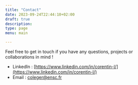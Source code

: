 ```yaml
---
title: "Contact"
date: 2023-09-24T22:44:10+02:00
draft: true
description: 
type: page
menu: main

---
```

Feel free to get in touch if you have any questions, projects or collaborations in mind !

- LinkedIn : [https://www.linkedin.com/in/corentin-l/](https://www.linkedin.com/in/corentin-l/)
- Email : coleger@ensc.fr

